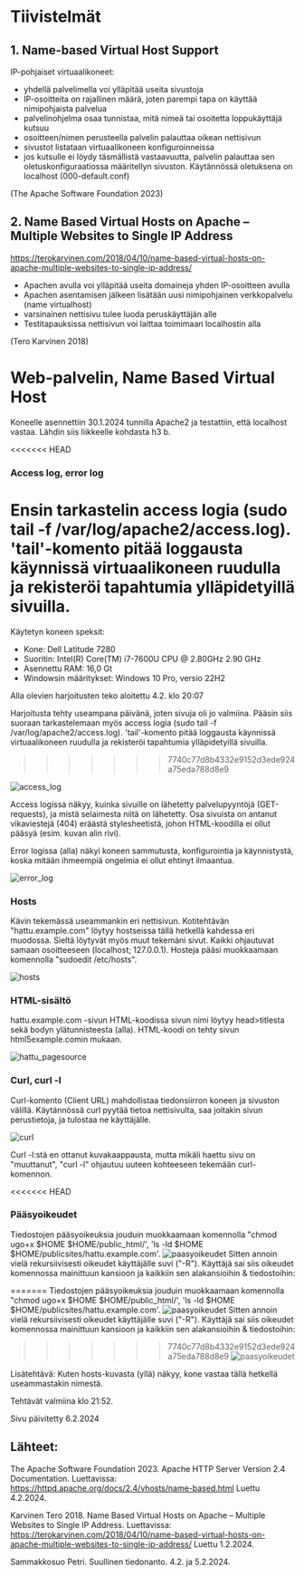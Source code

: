 # Tiivistelmät

## 1. Name-based Virtual Host Support 

IP-pohjaiset virtuaalikoneet:
- yhdellä palvelimella voi ylläpitää useita sivustoja
- IP-osoitteita on rajallinen määrä, joten parempi tapa on käyttää nimipohjaista palvelua
- palvelinohjelma osaa tunnistaa, mitä nimeä tai osoitetta loppukäyttäjä kutsuu
- osoitteen/nimen perusteella palvelin palauttaa oikean nettisivun 
- sivustot listataan virtuaalikoneen konfiguroinneissa
- jos kutsulle ei löydy täsmällistä vastaavuutta, palvelin palauttaa sen oletuskonfiguraatiossa määritellyn sivuston. Käytännössä oletuksena on localhost (000-default.conf)

(The Apache Software Foundation 2023)


## 2. Name Based Virtual Hosts on Apache – Multiple Websites to Single IP Address
https://terokarvinen.com/2018/04/10/name-based-virtual-hosts-on-apache-multiple-websites-to-single-ip-address/

- Apachen avulla voi ylläpitää useita domaineja yhden IP-osoitteen avulla
- Apachen asentamisen jälkeen lisätään uusi nimipohjainen verkkopalvelu (name virtualhost)
- varsinainen nettisivu tulee luoda peruskäyttäjän alle
- Testitapauksissa nettisivun voi laittaa toimimaan localhostin alla

(Tero Karvinen 2018)

# Web-palvelin, Name Based Virtual Host

Koneelle asennettiin 30.1.2024 tunnilla Apache2 ja testattiin, että localhost vastaa. Lähdin siis liikkeelle kohdasta h3 b. 

<<<<<<< HEAD
### Access log, error log

Ensin tarkastelin access logia (sudo tail -f /var/log/apache2/access.log). 'tail'-komento pitää loggausta käynnissä virtuaalikoneen ruudulla ja rekisteröi tapahtumia ylläpidetyillä sivuilla.
=======
Käytetyn koneen speksit:
- Kone: Dell Latitude 7280
- Suoritin: Intel(R) Core(TM) i7-7600U CPU @ 2.80GHz   2.90 GHz
- Asennettu RAM: 16,0 Gt 
- Windowsin määritykset: Windows 10 Pro, versio 22H2

Alla olevien harjoitusten teko aloitettu 4.2. klo 20:07

Harjoitusta tehty useampana päivänä, joten sivuja oli jo valmiina. Pääsin siis suoraan tarkastelemaan myös access logia (sudo tail -f /var/log/apache2/access.log). 'tail'-komento pitää loggausta käynnissä virtuaalikoneen ruudulla ja rekisteröi tapahtumia ylläpidetyillä sivuilla.
>>>>>>> 7740c77d8b4332e9152d3ede924a75eda788d8e9

![access_log](https://raw.githubusercontent.com/makumyyra/Linux-servers/main/md_images/accesslog.JPG)

Access logissa näkyy, kuinka sivuille on lähetetty palvelupyyntöjä (GET-requests), ja mistä selaimesta niitä on lähetetty. Osa sivuista on antanut vikaviestejä (404) eräästä stylesheetistä, johon HTML-koodilla ei ollut pääsyä (esim. kuvan alin rivi).

Error logissa (alla) näkyi koneen sammutusta, konfigurointia ja käynnistystä, koska mitään ihmeempiä ongelmia ei ollut ehtinyt ilmaantua. 

![error_log](https://raw.githubusercontent.com/makumyyra/Linux-servers/main/md_images/errorlog.JPG)

### Hosts

Kävin tekemässä useammankin eri nettisivun. Kotitehtävän "hattu.example.com" löytyy hostseissa tällä hetkellä kahdessa eri muodossa. Sieltä löytyvät myös muut tekemäni sivut. Kaikki ohjautuvat samaan osoitteeseen (localhost; 127.0.0.1). Hosteja pääsi muokkaamaan komennolla "sudoedit /etc/hosts".

![hosts](https://raw.githubusercontent.com/makumyyra/Linux-servers/main/md_images/hosts.JPG)

### HTML-sisältö

hattu.example.com -sivun HTML-koodissa sivun nimi löytyy head>titlesta sekä bodyn ylätunnisteesta (alla). HTML-koodi on tehty sivun html5example.comin mukaan.

![hattu_pagesource](https://raw.githubusercontent.com/makumyyra/Linux-servers/main/md_images/hattu_pagesource.JPG)

### Curl, curl -l

Curl-komento (Client URL) mahdollistaa tiedonsiirron koneen ja sivuston välillä. Käytännössä curl pyytää tietoa nettisivulta, saa joitakin sivun perustietoja, ja tulostaa ne käyttäjälle.

![curl](https://raw.githubusercontent.com/makumyyra/Linux-servers/main/md_images/curl.JPG)

Curl -l:stä en ottanut kuvakaappausta, mutta mikäli haettu sivu on "muuttanut", "curl -l" ohjautuu uuteen kohteeseen tekemään curl-komennon. 

<<<<<<< HEAD
### Pääsyoikeudet

Tiedostojen pääsyoikeuksia jouduin muokkaamaan komennolla "chmod ugo+x $HOME $HOME/public_html/', 'ls -ld $HOME $HOME/publicsites/hattu.example.com'.
![paasyoikeudet](https://raw.githubusercontent.com/makumyyra/Linux-servers/main/md_images/oikeudet.jpg)
Sitten annoin vielä rekursiivisesti oikeudet käyttäjälle suvi ("-R"). Käyttäjä sai siis oikeudet komennossa mainittuun kansioon ja kaikkiin sen alakansioihin & tiedostoihin:

=======
Tiedostojen pääsyoikeuksia jouduin muokkaamaan komennolla "chmod ugo+x $HOME $HOME/public_html/', 'ls -ld $HOME $HOME/publicsites/hattu.example.com'.
![paasyoikeudet](https://raw.githubusercontent.com/makumyyra/Linux-servers/main/md_images/oikeudet.jpg)
Sitten annoin vielä rekursiivisesti oikeudet käyttäjälle suvi ("-R"). Käyttäjä sai siis oikeudet komennossa mainittuun kansioon ja kaikkiin sen alakansioihin & tiedostoihin:

>>>>>>> 7740c77d8b4332e9152d3ede924a75eda788d8e9
![paasyoikeudet](https://raw.githubusercontent.com/makumyyra/Linux-servers/main/md_images/suvi_suvi.jpg)

Lisätehtävä: Kuten hosts-kuvasta (yllä) näkyy, kone vastaa tällä hetkellä useammastakin nimestä.

Tehtävät valmiina klo 21:52.

Sivu päivitetty 6.2.2024

## Lähteet:

The Apache Software Foundation 2023. Apache HTTP Server Version 2.4 Documentation. Luettavissa:   https://httpd.apache.org/docs/2.4/vhosts/name-based.html Luettu 4.2.2024.

Karvinen Tero 2018. Name Based Virtual Hosts on Apache – Multiple Websites to Single IP Address. Luettavissa:
https://terokarvinen.com/2018/04/10/name-based-virtual-hosts-on-apache-multiple-websites-to-single-ip-address/ Luettu 1.2.2024.

Sammakkosuo Petri. Suullinen tiedonanto. 4.2. ja 5.2.2024.





















